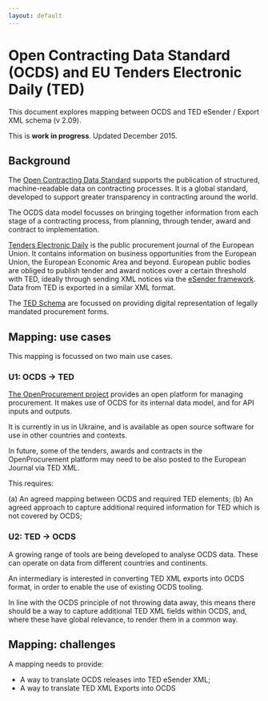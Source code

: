 ```yaml
---
layout: default
---
```


# Open Contracting Data Standard (OCDS) and EU Tenders Electronic Daily (TED)

This document explores mapping between OCDS and TED eSender / Export XML schema (v 2.09). 

This is **work in progress**. Updated December 2015.

## Background 

The [Open Contracting Data Standard](http://standard.open-contracting.org/) supports the publication of structured, machine-readable data on contracting processes. It is a global standard, developed to support greater transparency in contracting around the world. 

The OCDS data model focusses on bringing together information from each stage of a contracting process, from planning, through tender, award and contract to implementation.

[Tenders Electronic Daily](http://ted.europa.eu/) is the public procurement journal of the European Union. It contains information on business opportunities from the European Union, the European Economic Area and beyond. European public bodies are obliged to publish tender and award notices over a certain threshold with TED, ideally through sending XML notices via the [eSender framework](http://simap.ted.europa.eu/web/simap/sending-electronic-notices). Data from TED is exported in a similar XML format. 

The [TED Schema](ted/) are focussed on providing digital representation of legally mandated procurement forms. 

## Mapping: use cases

This mapping is focussed on two main use cases.

### U1: OCDS -> TED

[The OpenProcurement project](http://openprocurement.org/en/) provides an open platform for managing procurement. It makes use of OCDS for its internal data model, and for API inputs and outputs. 

It is currently in us in Ukraine, and is available as open source software for use in other countries and contexts.

In future, some of the tenders, awards and contracts in the OpenProcurement platform may need to be also posted to the European Journal via TED XML.

This requires:

(a) An agreed mapping between OCDS and required TED elements;
(b) An agreed approach to capture additional required information for TED which is not covered by OCDS;

### U2: TED -> OCDS

A growing range of tools are being developed to analyse OCDS data. These can operate on data from different countries and continents.

An intermediary is interested in converting TED XML exports into OCDS format, in order to enable the use of existing OCDS tooling. 

In line with the OCDS principle of not throwing data away, this means there should be a way to capture additional TED XML fields within OCDS, and, where these have global relevance, to render them in a common way. 

## Mapping: challenges

A mapping needs to provide:

* A way to translate OCDS releases into TED eSender XML;
* A way to translate TED XML Exports into OCDS


